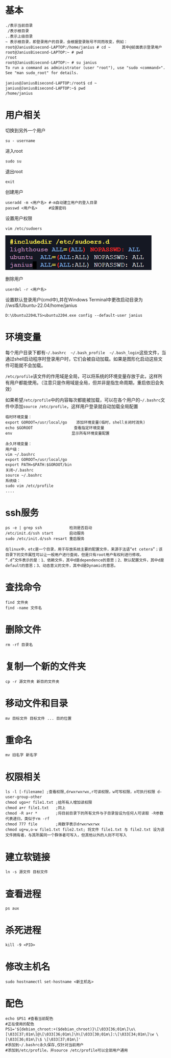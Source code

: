 # 基本

```shell
./表示当前目录
 /表示根目录
..表示上级目录
~ 表示根目录，即登录用户的目录，会根据登录账号不同而改变，例如：
root@JaniusBisecond-LAPTOP:/home/janius # cd ~     其中@前面表示登录用户
root@JaniusBisecond-LAPTOP:~ # pwd
/root
root@JaniusBisecond-LAPTOP:~ # su janius
To run a command as administrator (user "root"), use "sudo <command>".
See "man sudo_root" for details.

janius@JaniusBisecond-LAPTOP:/root$ cd ~
janius@JaniusBisecond-LAPTOP:~$ pwd
/home/janius
```

# 用户相关

切换到另外一个用户

```shell
su - username
```

进入root

```shell
sudo su
```

退出root

```shell
exit
```

创建用户

```shell
useradd -m <用户名> #-m自动建立用户的登入目录
passwd <用户名>     #设置密码
```

设置用户权限

```shell
vim /etc/sudoers
```

![image-20221004171330324](https://github.com/JaniusBisecond/Janius-note/blob/master/images/Linux命令/image-20221004171330324.png)

删除用户

```shell
userdel -r <用户名>
```

设置默认登录用户(cmd中),并在Windows Terminal中更改启动目录为 //wsl$/Ubuntu-22.04/home/janius

```shell
D:\Ubuntu2204LTS>ubuntu2204.exe config --default-user janius
```

# 环境变量

每个用户目录下都有`~/.bashrc  ~/.bash_profile  ~/.bash_login`这些文件，当通过shell启动程序时登录用户时，它们会被自动加载。如果是图形化启动这些文件可能就不会加载。

`/etc/profile`该文件的作用域是全局，可以将系统的环境变量存放于此，这样所有用户都能使用。（注意只是作用域是全局，但并非是指生命周期，重启依旧会失效）

如果希望`/etc/profile`中的内容每次都能被加载，可以在各个用户的`~/.bashrc`文件中添加`source /etc/profile`，这样用户登录就自动加载全局配置

```shell
临时环境变量：
export GOROOT=/usr/local/go    添加环境变量(临时，shell关闭时消失)
echo $GOROOT				  查看指定环境变量
env							 显示所有环境变量配置

永久环境变量：
用户级：
vim ~/.bashrc
export GOROOT=/usr/local/go
export PATH=$PATH:$GOROOT/bin
关闭~/.bashrc
source ~/.bashrc
系统级：
sudo vim /etc/profile
....
```

# ssh服务

```shell
ps -e | grep ssh            检测是否启动
/etc/init.d/ssh start       启动服务
sudo /etc/init.d/ssh resart 重启服务

在linux中，etc是一个目录，用于存放系统主要的配置文件，来源于法语“et cetera”；该目录下的文件属性可以让一般用户进行查阅，但是只有root用户有权利进行修改。
“.d”文件表示的是：1、依赖文件，其中d是dependence的意思；2、默认配置文件，其中d是default的意思；3、动态意义的文件，其中d是Dynamic的意思。
```

# 查找命令

```shell
find 文件夹
find -name 文件名
```

# 删除文件

```shell
rm -rf 目录名
```

# 复制一个新的文件夹

```shell
cp -r 源文件夹 新目的文件夹
```

# 移动文件和目录

```shell
mv 目标文件 目标文件 ... 目的位置
```

# 重命名

```shell
mv 旧名字 新名字
```

# 权限相关

```shell
ls -l [-filename] ;查看权限,drwxrwxrwx,r可读权限，w可写权限，x可执行权限 d-user-group-other
chmod ugo+r file1.txt ;给所有人增加读权限
chmod a+r file1.txt	  ;同上
chmod -R a+r *	      ;将目前目录下的所有文件与子目录皆设为任何人可读取 -R参数代表递归，类似于rm -rf
chmod 777 file        ;用数字表示drwxrwxrwx
chmod ug+w,o-w file1.txt file2.txt; 将文件 file1.txt 与 file2.txt 设为该文件拥有者，与其所属同一个群体者可写入，但其他以外的人则不可写入 
```

# 建立软链接

```shell
ln -s 源文件 目标文件
```

# 查看进程

```shell
ps aux
```

# 杀死进程

```shell
kill -9 <PID>
```

# 修改主机名

```shell
sudo hostnamectl set-hostname <新主机名>
```

# 配色

```shell
echo $PS1 #查看当前配色
#正在使用的配色
PS1='${debian_chroot:+($debian_chroot)}\[\033[36;01m\]\u\[\033[37;01m\]@\[\033[36;01m\]\h\[\033[30;01m\]:\[\033[34;01m\]\w \[\033[36;01m\]\$ \[\033[37;01m\]'
#添加到~/.bashrc永久保存,仅针对当前用户
#添加到/etc/profile，并source /etc/profile可以全部用户通用
```

